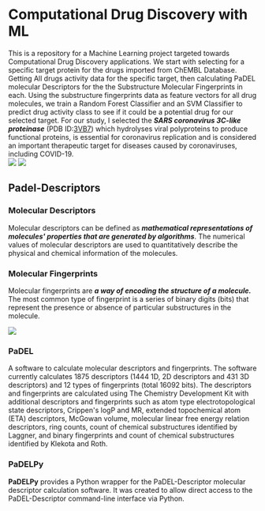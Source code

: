 # **Computational Drug Discovery with ML**
This is a repository for a Machine Learning project targeted towards Computational Drug Discovery applications. We start with selecting for a specific target protein for the drugs imported from ChEMBL Database. Getting All drugs activity data for the specific target, then calculating PaDEL molecular Descriptors for the the Substructure Molecular Fingerprints in each. Using the substructure fingerprints data as feature vectors for all drug molecules, we train a Random Forest Classifier and an SVM Classifier to predict drug activity class to see if it could be a potential drug for our selected target.
For our study, I selected the **_SARS coronavirus 3C-like proteinase_** (PDB ID:[3VB7](https://www.rcsb.org/structure/3vb7)) which hydrolyses viral polyproteins to produce functional proteins, is essential for coronavirus replication and is considered an important therapeutic target for diseases caused by coronaviruses, including COVID-19.    
![](https://drive.google.com/uc?export=view&id=1Y_y0lE3saE-Vh1cdkqmkXtNt8G6jp_XH)
![](https://drive.google.com/uc?export=view&id=1Yc56_WNyRUiEO7sUwp6NWhofc0-zKTIs)    

## **Padel-Descriptors**
### **Molecular Descriptors**
Molecular descriptors can be defined as *__mathematical representations of molecules' properties that are generated by algorithms__*. The numerical values of molecular descriptors are used to quantitatively describe the physical and chemical information of the molecules.   
### **Molecular Fingerprints**
Molecular fingerprints are **_a way of encoding the structure of a molecule._** The most common type of fingerprint is a series of binary digits (bits) that represent the presence or absence of particular substructures in the molecule.    

![](https://drive.google.com/uc?export=view&id=1Zw81PDmITya0dBw1qCXXs_H_uKU7QJqO)      


### **PaDEL**
A software to calculate molecular descriptors and fingerprints. The software currently calculates 1875 descriptors (1444 1D, 2D descriptors and 431 3D descriptors) and 12 types of fingerprints (total 16092 bits). The descriptors and fingerprints are calculated using The Chemistry Development Kit with additional descriptors and fingerprints such as atom type electrotopological state descriptors, Crippen's logP and MR, extended topochemical atom (ETA) descriptors, McGowan volume, molecular linear free energy relation descriptors, ring counts, count of chemical substructures identified by Laggner, and binary fingerprints and count of chemical substructures identified by Klekota and Roth.   

### **PaDELPy**
**PaDELPy** provides a Python wrapper for the PaDEL-Descriptor molecular descriptor calculation software. It was created to allow direct access to the PaDEL-Descriptor command-line interface via Python.    

